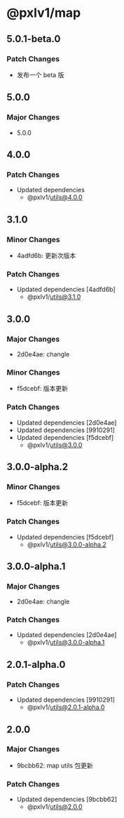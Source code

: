 # @pxlv1/map

## 5.0.1-beta.0

### Patch Changes

- 发布一个 beta 版

## 5.0.0

### Major Changes

- 5.0.0

## 4.0.0

### Patch Changes

- Updated dependencies
  - @pxlv1/utils@4.0.0

## 3.1.0

### Minor Changes

- 4adfd6b: 更新次版本

### Patch Changes

- Updated dependencies [4adfd6b]
  - @pxlv1/utils@3.1.0

## 3.0.0

### Major Changes

- 2d0e4ae: changle

### Minor Changes

- f5dcebf: 版本更新

### Patch Changes

- Updated dependencies [2d0e4ae]
- Updated dependencies [9910291]
- Updated dependencies [f5dcebf]
  - @pxlv1/utils@3.0.0

## 3.0.0-alpha.2

### Minor Changes

- f5dcebf: 版本更新

### Patch Changes

- Updated dependencies [f5dcebf]
  - @pxlv1/utils@3.0.0-alpha.2

## 3.0.0-alpha.1

### Major Changes

- 2d0e4ae: changle

### Patch Changes

- Updated dependencies [2d0e4ae]
  - @pxlv1/utils@3.0.0-alpha.1

## 2.0.1-alpha.0

### Patch Changes

- Updated dependencies [9910291]
  - @pxlv1/utils@2.0.1-alpha.0

## 2.0.0

### Major Changes

- 9bcbb62: map utils 包更新

### Patch Changes

- Updated dependencies [9bcbb62]
  - @pxlv1/utils@2.0.0
